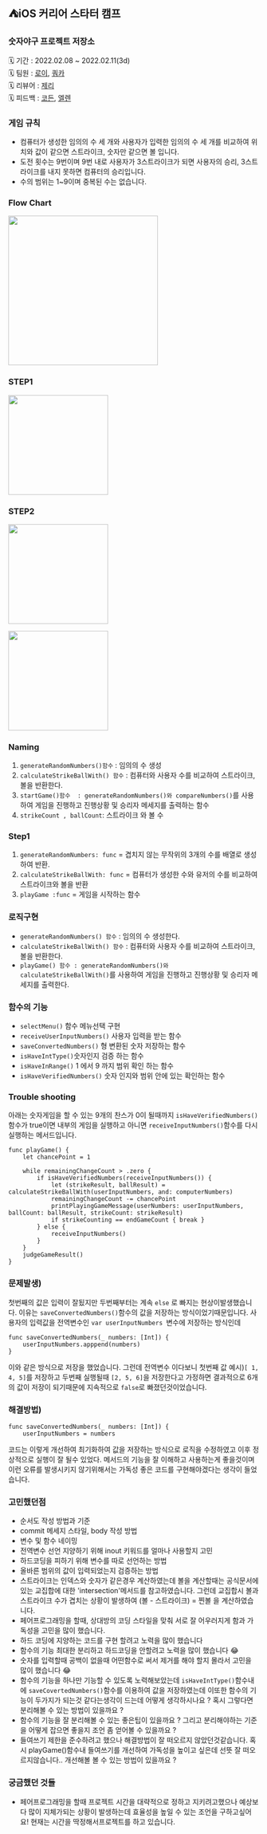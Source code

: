 ## ⛺️iOS 커리어 스타터 캠프

### 숫자야구 프로젝트 저장소
🗓 기간 : 2022.02.08 ~ 2022.02.11(3d)</br>
🗓 팀원 : [로이](https://github.com/Roy-wonji), [쿼카](https://github.com/Quokkaaa)</br>
🗓 리뷰어 :  [제리](https://github.com/llghdud921)</br>
🗓 피드백 : [코든](https://github.com/ictechgy), [엘렌](https://github.com/jcrescent61)

### 게임 규칙

- 컴퓨터가 생성한 임의의 수 세 개와 사용자가 입력한 임의의 수 세 개를 비교하여 위치와 값이 같으면 스트라이크, 숫자만 같으면 볼 입니다.
- 도전 횟수는 9번이며 9번 내로 사용자가 3스트라이크가 되면 사용자의 승리, 3스트라이크를 내지 못하면 컴퓨터의 승리입니다.
- 수의 범위는 1~9이며 중복된 수는 없습니다.

### Flow Chart
<img src = "https://user-images.githubusercontent.com/75601594/153446357-c4c8d3b9-570b-433f-b10b-a9ef7959ace9.jpg" width="300px"> </br>

### STEP1
<img src = "https://i.imgur.com/A6dBZYy.jpg" width="200px"></br>


### STEP2 
<img src = "https://i.imgur.com/OBkszO7.jpg" width="200px"> </br>
 
<img src = "https://i.imgur.com/c8uOTct.jpg" width="200px">



### Naming
1. `generateRandomNumbers()함수` : 임의의 수 생성
2. `calculateStrikeBallWith() 함수` : 컴퓨터와 사용자 수를 비교하여 스트라이크, 볼을 반환한다.
3. `startGame()함수  : generateRandomNumbers()와 compareNumbers()`를 사용하여 게임을 진행하고 진행상황 및 승리자 메세지를 출력하는 함수 </br>
4. `strikeCount , ballCount`: 스트라이크 와 볼 수

### Step1
1. `generateRandomNumbers: func`  = 겹치지 않는 무작위의 3개의 수를 배열로 생성하여 반환.
2. `calculateStrikeBallWith: func` = 컴퓨터가 생성한 수와 유저의 수를 비교하여 스트라이크와 볼을 반환
3. `playGame :func` = 게임을 시작하는 함수

### 로직구현  
- `generateRandomNumbers() 함수` : 임의의 수 생성한다.
- `calculateStrikeBallWith() 함수` :  컴퓨터와 사용자 수를 비교하여 스트라이크, 볼을 반환한다.
- `playGame() 함수 : generateRandomNumbers()와 calculateStrikeBallWith()`를 사용하여 게임을 진행하고 진행상황 및 승리자 메세지를 출력한다.

### 함수의 기능
- `selectMenu()` 함수 메뉴선택 구현
- `receiveUserInputNumbers()` 사용자 입력을 받는 함수
- `saveConvertedNumbers()` 형 변환된 숫자 저장하는 함수
- `isHaveIntType()`숫자인지 검증 하는 함수
- `isHaveInRange()` 1 에서 9 까지 범위 확인 하는 함수
- `isHaveVerifiedNumbers()` 숫자 인지와 범위 안에 있는 확인하는 함수


### Trouble shooting
아래는 숫자게임을 할 수 있는 9개의 찬스가 0이 될때까지 `isHaveVerifiedNumbers()`함수가 true이면 내부의 게임을 실행하고 아니면 `receiveInputNumbers()`함수를 다시실행하는 메서드입니다.

```swift=
func playGame() {
    let chancePoint = 1
    
    while remainingChangeCount > .zero {
        if isHaveVerifiedNumbers(receiveInputNumbers()) {
            let (strikeResult, ballResult) = calculateStrikeBallWith(userInputNumbers, and: computerNumbers)
            remainingChangeCount -= chancePoint
            printPlayingGameMessage(userNumbers: userInputNumbers, ballCount: ballResult, strikeCount: strikeResult)
            if strikeCounting == endGameCount { break }
        } else {
            receiveInputNumbers()
        }
    }
    judgeGameResult()
}

```

### 문제발생)

첫번째의 값은 입력이 잘됬지만 두번째부터는 계속 `else` 로 빠지는 현상이발생했습니다. 이유는 `saveConvertedNumbers()`함수의 값을 저장하는 방식이었기때문입니다.
사용자의 입력값을 전역변수인 `var userInputNumbers `변수에 저장하는 방식인데
```swift=
func saveConvertedNumbers(_ numbers: [Int]) {
    userInputNumbers.apppend(numbers)
}

```

이와 같은 방식으로 저장을 했었습니다. 그런데 전역변수 이다보니 첫번째 값 예시)`[ 1, 4, 5]`를 저장하고 두번째 실행될때 `[2, 5, 6]`을 저장한다고 가정하면 결과적으로 6개의 값이 저장이 되기때문에 지속적으로 `false`로 빠졌던것이었습니다.

### 해결방법)
```swift=
func saveConvertedNumbers(_ numbers: [Int]) {
    userInputNumbers = numbers
```
코드는 이렇게 개선하여 최기화하여 값을 저장하는 방식으로 로직을 수정하였고 이후 정상적으로 실행이 잘 될수 있었다. 메서드의 기능을 잘 이해하고 사용하는게 좋을것이며 이런 오류를 발생시키지 않기위해서는 가독성 좋은 코드를 구현해야겠다는 생각이 들었습니다.

### 고민했던점
- 순서도 작성 방법과 기준
- commit 메세지 스타일, body 작성 방법
- 변수 및 함수 네이밍
- 전역변수 선언 지양하기 위해 inout 키워드를 얼마나 사용할지 고민
- 하드코딩을 피하기 위해 변수를 따로 선언하는 방법
- 올바른 범위의 값이 입력되었는지 검증하는 방법
- 스트라이크는 인덱스와 숫자가 같은경우 계산하였는데 볼을 계산할때는 공식문서에 있는 교집합에 대한 'intersection'메서드를 참고하였습니다. 그런데 교집합시 볼과 스트라이크 수가 겹치는 상황이 발생하여 (볼 - 스트라이크) = 찐볼 을 계산하였습니다.
- 페어프로그래밍을 할때, 상대방의 코딩 스타일을 맞춰 서로 잘 어우러지게 함과 가독성을 고민을 많이 했습니다.
- 하드 코딩에 지양하는 코드를 구현 할려고 노력을 많이 했습니다
- 함수의 기능 최대한 분리하고 하드코딩을 안할려고 노력을 많이 했습니다 😂
- 숫자를 입력할때 공백이 없을때 어떤함수로 써서 제거를 해야 할지 몰라서 고민을 많이 했습니다 😂
- 함수의 기능을 하나만 기능할 수 있도록 노력해보았는데 `isHaveIntType()`함수내에 `saveCovertedNumbers()`함수를 이용하여 값을 저장하였는데 이또한 함수의 기능이 두가지가 되는것 같다는생각이 드는데 어떻게 생각하시나요 ? 혹시 그렇다면 분리해볼 수 있는 방법이 있을까요 ?
- 함수의 기능을 잘 분리해볼 수 있는 좋은팁이 있을까요 ? 그리고 분리해야하는 기준을 어떻게 잡으면 좋을지 조언 좀 얻어볼 수 있을까요 ?
- 들여쓰기 제한을 준수하려고 했으나 해결방법이 잘 떠오르지 않았던것같습니다. 혹시 playGame()함수내 들여쓰기를 개선하여 가독성을 높이고 싶은데 선뜻 잘 떠오르지않습니다.. 개선해볼 볼 수 있는 방법이 있을까요 ?



### 궁금했던 것들
- 페어프로그래밍을 할때 프로젝트 시간을 대략적으로 정하고 지키려고했으나 예상보다 많이 지체가되는 상황이 발생하는데 효율성을 높일 수 있는 조언을 구하고싶어요! 현재는 시간을 딱정해서프로젝트를 하고 있습니다.
